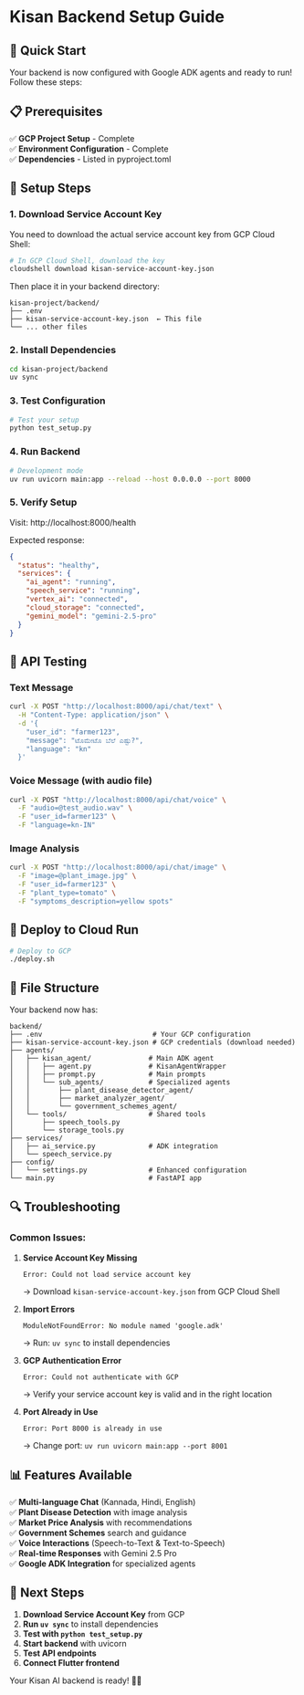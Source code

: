 # Kisan Backend Setup Guide

## 🚀 Quick Start

Your backend is now configured with Google ADK agents and ready to run! Follow these steps:

## 📋 Prerequisites

✅ **GCP Project Setup** - Complete  
✅ **Environment Configuration** - Complete  
✅ **Dependencies** - Listed in pyproject.toml  

## 🔧 Setup Steps

### 1. **Download Service Account Key**
You need to download the actual service account key from GCP Cloud Shell:

```bash
# In GCP Cloud Shell, download the key
cloudshell download kisan-service-account-key.json
```

Then place it in your backend directory:
```
kisan-project/backend/
├── .env
├── kisan-service-account-key.json  ← This file
└── ... other files
```

### 2. **Install Dependencies**
```bash
cd kisan-project/backend
uv sync
```

### 3. **Test Configuration**
```bash
# Test your setup
python test_setup.py
```

### 4. **Run Backend**
```bash
# Development mode
uv run uvicorn main:app --reload --host 0.0.0.0 --port 8000
```

### 5. **Verify Setup**
Visit: http://localhost:8000/health

Expected response:
```json
{
  "status": "healthy",
  "services": {
    "ai_agent": "running",
    "speech_service": "running",
    "vertex_ai": "connected",
    "cloud_storage": "connected",
    "gemini_model": "gemini-2.5-pro"
  }
}
```

## 🧪 API Testing

### Text Message
```bash
curl -X POST "http://localhost:8000/api/chat/text" \
  -H "Content-Type: application/json" \
  -d '{
    "user_id": "farmer123",
    "message": "ಟೊಮೇಟೊ ಬೆಲೆ ಎಷ್ಟು?",
    "language": "kn"
  }'
```

### Voice Message (with audio file)
```bash
curl -X POST "http://localhost:8000/api/chat/voice" \
  -F "audio=@test_audio.wav" \
  -F "user_id=farmer123" \
  -F "language=kn-IN"
```

### Image Analysis
```bash
curl -X POST "http://localhost:8000/api/chat/image" \
  -F "image=@plant_image.jpg" \
  -F "user_id=farmer123" \
  -F "plant_type=tomato" \
  -F "symptoms_description=yellow spots"
```

## 🚀 Deploy to Cloud Run

```bash
# Deploy to GCP
./deploy.sh
```

## 📁 File Structure

Your backend now has:

```
backend/
├── .env                           # Your GCP configuration
├── kisan-service-account-key.json # GCP credentials (download needed)
├── agents/
│   ├── kisan_agent/              # Main ADK agent
│   │   ├── agent.py              # KisanAgentWrapper
│   │   ├── prompt.py             # Main prompts
│   │   └── sub_agents/           # Specialized agents
│   │       ├── plant_disease_detector_agent/
│   │       ├── market_analyzer_agent/
│   │       └── government_schemes_agent/
│   └── tools/                    # Shared tools
│       ├── speech_tools.py
│       └── storage_tools.py
├── services/
│   ├── ai_service.py             # ADK integration
│   └── speech_service.py
├── config/
│   └── settings.py               # Enhanced configuration
└── main.py                       # FastAPI app
```

## 🔍 Troubleshooting

### Common Issues:

1. **Service Account Key Missing**
   ```
   Error: Could not load service account key
   ```
   → Download `kisan-service-account-key.json` from GCP Cloud Shell

2. **Import Errors**
   ```
   ModuleNotFoundError: No module named 'google.adk'
   ```
   → Run: `uv sync` to install dependencies

3. **GCP Authentication Error**
   ```
   Error: Could not authenticate with GCP
   ```
   → Verify your service account key is valid and in the right location

4. **Port Already in Use**
   ```
   Error: Port 8000 is already in use
   ```
   → Change port: `uv run uvicorn main:app --port 8001`

## 📊 Features Available

✅ **Multi-language Chat** (Kannada, Hindi, English)  
✅ **Plant Disease Detection** with image analysis  
✅ **Market Price Analysis** with recommendations  
✅ **Government Schemes** search and guidance  
✅ **Voice Interactions** (Speech-to-Text & Text-to-Speech)  
✅ **Real-time Responses** with Gemini 2.5 Pro  
✅ **Google ADK Integration** for specialized agents  

## 🎯 Next Steps

1. **Download Service Account Key** from GCP
2. **Run `uv sync`** to install dependencies
3. **Test with `python test_setup.py`**
4. **Start backend** with uvicorn
5. **Test API endpoints**
6. **Connect Flutter frontend**

Your Kisan AI backend is ready! 🌱🚀
